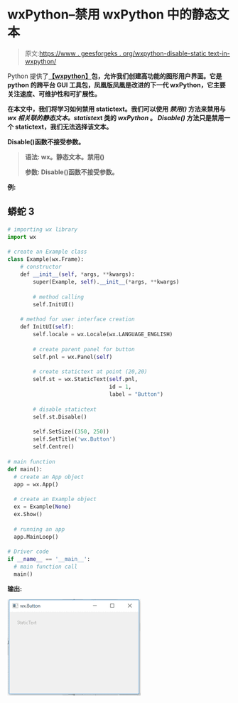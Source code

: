 # wxPython–禁用 wxPython 中的静态文本

> 原文:[https://www . geesforgeks . org/wxpython-disable-static text-in-wxpython/](https://www.geeksforgeeks.org/wxpython-disable-statictext-in-wxpython/)

Python 提供了[**【wxpython】**](https://www.geeksforgeeks.org/python-wxpython-module-introduction/)****包**，允许我们创建高功能的图形用户界面。它是 python 的跨平台 GUI 工具包，凤凰版凤凰是改进的下一代 wxPython，它主要关注速度、可维护性和可扩展性。**

**在本文中，我们将学习如何禁用 statictext。我们可以使用 ***禁用()*** 方法来禁用与 ***wx 相关联的静态文本。statistex***t 类的 ***wxPython*** 。 ***Disable()*** 方法只是禁用一个 statictext，我们无法选择该文本。**

**Disable()函数不接受参数。** 

> ****语法:** wx。静态文本。禁用()**
> 
> ****参数:** Disable()函数不接受参数。**

****例:**** 

## **蟒蛇 3**

```py
# importing wx library
import wx

# create an Example class
class Example(wx.Frame):
    # constructor
    def __init__(self, *args, **kwargs):
        super(Example, self).__init__(*args, **kwargs)

        # method calling
        self.InitUI()

    # method for user interface creation
    def InitUI(self):
        self.locale = wx.Locale(wx.LANGUAGE_ENGLISH)

        # create parent panel for button
        self.pnl = wx.Panel(self)

        # create statictext at point (20,20)
        self.st = wx.StaticText(self.pnl,
                                id = 1,
                                label = "Button")

        # disable statictext
        self.st.Disable()

        self.SetSize((350, 250))
        self.SetTitle('wx.Button')
        self.Centre()

# main function
def main():
  # create an App object
  app = wx.App()

  # create an Example object
  ex = Example(None)
  ex.Show()

  # running an app
  app.MainLoop()

# Driver code
if __name__ == '__main__':
  # main function call
  main()
```

****输出:**** 

**![](img/5d78fa93d06afc7f9eb22ddcd53c8db9.png)**